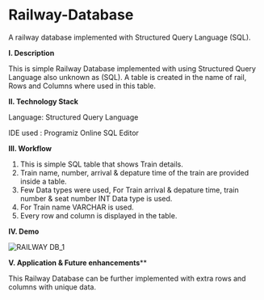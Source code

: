 # Railway-Database
A railway database implemented with Structured Query Language (SQL).


**I. Description**

This is simple Railway Database implemented with using Structured Query Language also unknown as (SQL). A table is created in the name of rail, Rows and Columns
where used in this table. 


**II. Technology Stack**

Language: Structured Query Language

IDE used : Programiz Online SQL Editor


**III. Workflow**

1. This is simple SQL table that shows Train details.
2. Train name, number, arrival & depature time of the train are provided inside a table.
3. Few Data types were used, For Train arrival & depature time, train number & seat number INT Data type is used.
4. For Train name VARCHAR is used.
5. Every row and column is displayed in the table.


**IV. Demo**


![RAILWAY DB_1](https://user-images.githubusercontent.com/99798157/180181889-5f8eedb8-7b25-445c-93b9-f29aa1be9b36.JPG)



**V. Application & Future enhancements****

This Railway Database can be further implemented with extra rows and columns
with unique data.



